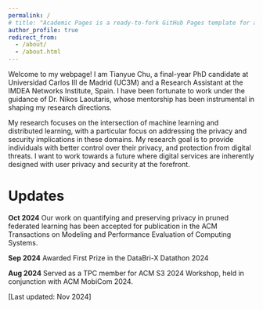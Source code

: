 ```yaml
---
permalink: /
# title: "Academic Pages is a ready-to-fork GitHub Pages template for academic personal websites"
author_profile: true
redirect_from: 
  - /about/
  - /about.html
---
```

Welcome to my webpage!  I am Tianyue Chu, a final-year PhD candidate at Universidad Carlos III de Madrid (UC3M) and a Research Assistant at the IMDEA Networks Institute, Spain.
I have been fortunate to work under the guidance of Dr. Nikos Laoutaris, whose mentorship has been instrumental in shaping my research directions.

My research focuses on the intersection of machine learning and distributed learning, with a particular focus on addressing the privacy and security implications in these domains. 
My research goal is to provide individuals with better control over their privacy, and protection from digital threats. 
I want to work towards a future where digital services are inherently designed with user privacy and security at the forefront. 


Updates
======
**Oct 2024**   Our work on quantifying and preserving privacy in pruned federated learning has been accepted for publication in the ACM Transactions on Modeling and Performance Evaluation of Computing Systems.

**Sep 2024**   Awarded First Prize in the DataBri-X Datathon 2024

**Aug 2024**   Served as a TPC member for ACM S3 2024 Workshop, held in conjunction with ACM MobiCom 2024.


[Last updated: Nov 2024]